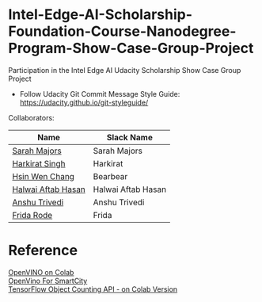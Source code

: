 # Intel-Edge-AI-Scholarship-Foundation-Course-Nanodegree-Program-Show-Case-Group-Project

Participation in the Intel Edge AI Udacity Scholarship Show Case Group Project  
* Follow Udacity Git Commit Message Style Guide: https://udacity.github.io/git-styleguide/     

[image1]: ./images/IntelEdgeAIFoundationCourse.png    


Collaborators:  

| Name | Slack Name |
| ------------------------- | ------------------------- |
| [Sarah Majors](https://github.com/sfmajors373) | Sarah Majors | 
| [Harkirat Singh](https://github.com/Harkirat155) | Harkirat |
| [Hsin Wen Chang](https://github.com/Polarbeargo) | Bearbear |
| [Halwai Aftab Hasan](https://github.com/ahkhalwai) | Halwai Aftab Hasan |
| [Anshu Trivedi](https://github.com/) | Anshu Trivedi |
| [Frida Rode](https://github.com/) | Frida |

# Reference

[OpenVINO on Colab](https://github.com/alihussainia/OpenDevLibrary)  
[OpenVino For SmartCity](https://github.com/incluit/OpenVino-For-SmartCity)  
[TensorFlow Object Counting API - on Colab Version](https://github.com/Polarbeargo/tensorflow_object_counting_api.git)  
